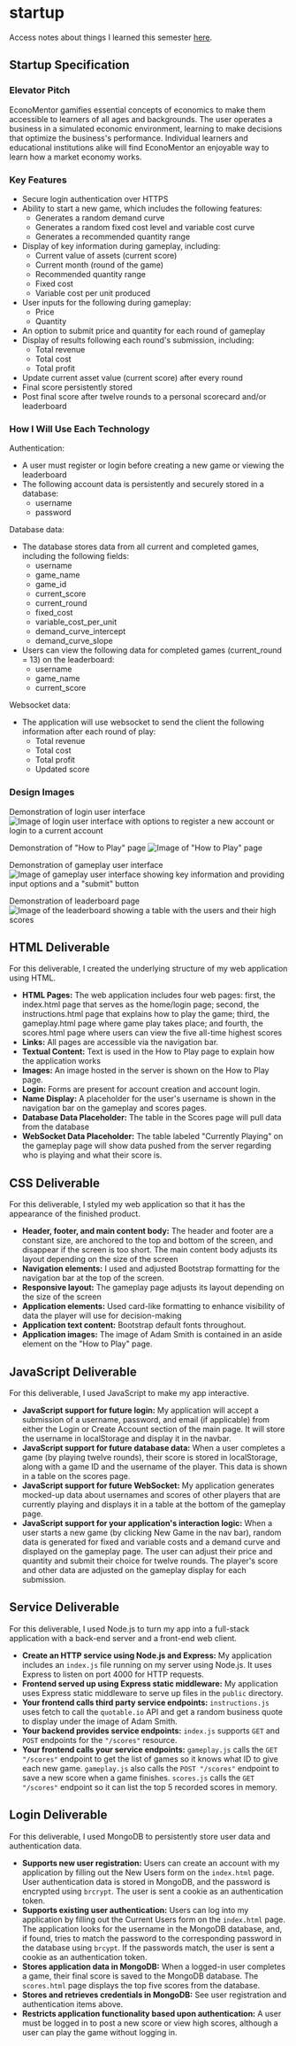 # startup

Access notes about things I learned this semester [here](notes.md).

## Startup Specification

### Elevator Pitch

EconoMentor gamifies essential concepts of economics to make them accessible to learners of all ages and backgrounds. The user operates a business in a simulated economic environment, learning to make decisions that optimize the business's performance. Individual learners and educational institutions alike will find EconoMentor an enjoyable way to learn how a market economy works.

### Key Features

- Secure login authentication over HTTPS
- Ability to start a new game, which includes the following features:
  - Generates a random demand curve
  - Generates a random fixed cost level and variable cost curve
  - Generates a recommended quantity range
- Display of key information during gameplay, including:
  - Current value of assets (current score)
  - Current month (round of the game)
  - Recommended quantity range
  - Fixed cost
  - Variable cost per unit produced
- User inputs for the following during gameplay:
  - Price
  - Quantity
- An option to submit price and quantity for each round of gameplay
- Display of results following each round's submission, including:
  - Total revenue
  - Total cost
  - Total profit
- Update current asset value (current score) after every round
- Final score persistently stored
- Post final score after twelve rounds to a personal scorecard and/or leaderboard

### How I Will Use Each Technology

Authentication:
- A user must register or login before creating a new game or viewing the leaderboard
- The following account data is persistently and securely stored in a database:
  - username
  - password

Database data:
- The database stores data from all current and completed games, including the following fields:
  - username
  - game_name
  - game_id
  - current_score
  - current_round
  - fixed_cost
  - variable_cost_per_unit
  - demand_curve_intercept
  - demand_curve_slope
- Users can view the following data for completed games (current_round = 13) on the leaderboard:
  - username
  - game_name
  - current_score

 Websocket data:
 - The application will use websocket to send the client the following information after each round of play:
   - Total revenue
   - Total cost
   - Total profit
   - Updated score

### Design Images

Demonstration of login user interface
![Image of login user interface with options to register a new account or login to a current account](/public/assets/images/economentor_login.PNG)

Demonstration of "How to Play" page
![Image of "How to Play" page](/public/assets/images/economentor_howtoplay.PNG)

Demonstration of gameplay user interface
![Image of gameplay user interface showing key information and providing input options and a "submit" button](/public/assets/images/economentor_gameplay.PNG)

Demonstration of leaderboard page
![Image of the leaderboard showing a table with the users and their high scores](/public/assets/images/economentor_leaderboard.PNG)

## HTML Deliverable

For this deliverable, I created the underlying structure of my web application using HTML.

- **HTML Pages:** The web application includes four web pages: first, the index.html page that serves as the home/login page; second, the instructions.html page that explains how to play the game; third, the gameplay.html page where game play takes place; and fourth, the scores.html page where users can view the five all-time highest scores
- **Links:** All pages are accessible via the navigation bar.
- **Textual Content:** Text is used in the How to Play page to explain how the application works
- **Images:** An image hosted in the server is shown on the How to Play page.
- **Login:** Forms are present for account creation and account login.
- **Name Display:** A placeholder for the user's username is shown in the navigation bar on the gameplay and scores pages.
- **Database Data Placeholder:** The table in the Scores page will pull data from the database
- **WebSocket Data Placeholder:** The table labeled "Currently Playing" on the gameplay page will show data pushed from the server regarding who is playing and what their score is.

## CSS Deliverable

For this deliverable, I styled my web application so that it has the appearance of the finished product.

- **Header, footer, and main content body:** The header and footer are a constant size, are anchored to the top and bottom of the screen, and disappear if the screen is too short. The main content body adjusts its layout depending on the size of the screen
- **Navigation elements:** I used and adjusted Bootstrap formatting for the navigation bar at the top of the screen.
- **Responsive layout:** The gameplay page adjusts its layout depending on the size of the screen
- **Application elements:** Used card-like formatting to enhance visibility of data the player will use for decision-making
- **Application text content:** Bootstrap default fonts throughout.
- **Application images:** The image of Adam Smith is contained in an aside element on the "How to Play" page.

## JavaScript Deliverable

For this deliverable, I used JavaScript to make my app interactive.

- **JavaScript support for future login:** My application will accept a submission of a username, password, and email (if applicable) from either the Login or Create Account section of the main page. It will store the username in localStorage and display it in the navbar.
- **JavaScript support for future database data:** When a user completes a game (by playing twelve rounds), their score is stored in localStorage, along with a game ID and the username of the player. This data is shown in a table on the scores page.
- **JavaScript support for future WebSocket:** My application generates mocked-up data about usernames and scores of other players that are currently playing and displays it in a table at the bottom of the gameplay page.
- **JavaScript support for your application's interaction logic:** When a user starts a new game (by clicking New Game in the nav bar), random data is generated for fixed and variable costs and a demand curve and displayed on the gameplay page. The user can adjust their price and quantity and submit their choice for twelve rounds. The player's score and other data are adjusted on the gameplay display for each submission.

## Service Deliverable

For this deliverable, I used Node.js to turn my app into a full-stack application with a back-end server and a front-end web client.

- **Create an HTTP service using Node.js and Express:** My application includes an `index.js` file running on my server using Node.js. It uses Express to listen on port 4000 for HTTP requests.
- **Frontend served up using Express static middleware:** My application uses Express static middleware to serve up files in the `public` directory.
- **Your frontend calls third party service endpoints:** `instructions.js` uses fetch to call the `quotable.io` API and get a random business quote to display under the image of Adam Smith.
- **Your backend provides service endpoints:** `index.js` supports `GET` and `POST` endpoints for the `"/scores"` resource.
- **Your frontend calls your service endpoints:** `gameplay.js` calls the `GET "/scores"` endpoint to get the list of games so it knows what ID to give each new game. `gameplay.js` also calls the `POST "/scores"` endpoint to save a new score when a game finishes. `scores.js` calls the `GET "/scores"` endpoint so it can list the top 5 recorded scores in memory.

## Login Deliverable

For this deliverable, I used MongoDB to persistently store user data and authentication data.

- **Supports new user registration:** Users can create an account with my application by filling out the New Users form on the `index.html` page. User authentication data is stored in MongoDB, and the password is encrypted using `brcrypt`. The user is sent a cookie as an authentication token.
- **Supports existing user authentication:** Users can log into my application by filling out the Current Users form on the `index.html` page. The application looks for the username in the MongoDB database, and, if found, tries to match the password to the corresponding password in the database using `brcypt`. If the passwords match, the user is sent a cookie as an authentication token.
- **Stores application data in MongoDB:** When a logged-in user completes a game, their final score is saved to the MongoDB database. The `scores.html` page displays the top five scores from the database.
- **Stores and retrieves credentials in MongoDB:** See user registration and authentication items above.
- **Restricts application functionality based upon authentication:** A user must be logged in to post a new score or view high scores, although a user can play the game without logging in.
